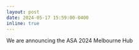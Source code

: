 ```yaml
---
layout: post
date: 2024-05-17 15:59:00-0400
inline: true
---
```


We are announcing the ASA 2024 Melbourne Hub